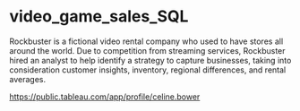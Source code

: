 # video_game_sales_SQL
Rockbuster is a fictional video rental company who used to have stores all around the world. 
Due to competition from streaming services, Rockbuster hired an analyst to help identify a strategy to capture businesses, taking into consideration customer insights, inventory, regional differences, and rental averages.

https://public.tableau.com/app/profile/celine.bower
